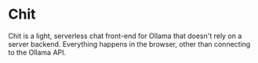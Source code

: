 # Chit
Chit is a light, serverless chat front-end for Ollama that doesn't rely on a server backend. Everything happens in the browser, other than connecting to the Ollama API.